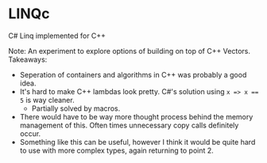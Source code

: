 # LINQc
C# Linq implemented for C++

Note: An experiment to explore options of building on top of C++ Vectors.<br>
Takeaways:
- Seperation of containers and algorithms in C++ was probably a good idea.
- It's hard to make C++ lambdas look pretty. C#'s solution using `x => x == 5` is way cleaner.
  - Partially solved by macros.
- There would have to be way more thought process behind the memory management of this. Often times unnecessary copy calls definitely occur.
- Something like this can be useful, however I think it would be quite hard to use with more complex types, again returning to point 2.
